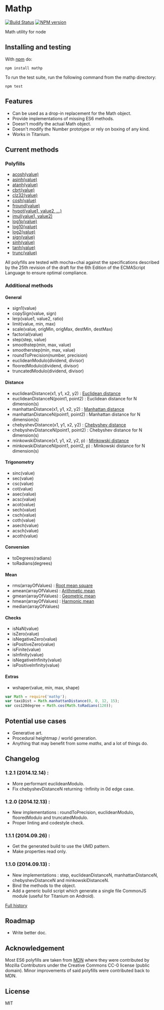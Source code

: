 Mathp
=====

[![Build Status](https://travis-ci.org/kchapelier/node-mathp.svg)](https://travis-ci.org/kchapelier/node-mathp) [![NPM version](https://badge.fury.io/js/mathp.svg)](http://badge.fury.io/js/mathp)

Math utility for node

## Installing and testing

With [npm](http://npmjs.org) do:

```
npm install mathp
```

To run the test suite, run the following command from the mathp directory:

```
npm test
```

## Features

* Can be used as a drop-in replacement for the Math object.
* Provide implementations of missing ES6 methods.
* Doesn't modify the actual Math object.
* Doesn't modify the Number prototype or rely on boxing of any kind.
* Works in Titanium.

## Current methods

### Polyfills

* [acosh(value)](https://developer.mozilla.org/en-US/docs/Web/JavaScript/Reference/Global_Objects/Math/acosh)
* [asinh(value)](https://developer.mozilla.org/en-US/docs/Web/JavaScript/Reference/Global_Objects/Math/asinh)
* [atanh(value)](https://developer.mozilla.org/en-US/docs/Web/JavaScript/Reference/Global_Objects/Math/atanh)
* [cbrt(value)](https://developer.mozilla.org/en-US/docs/Web/JavaScript/Reference/Global_Objects/Math/cbrt)
* [clz32(value)](https://developer.mozilla.org/en-US/docs/Web/JavaScript/Reference/Global_Objects/Math/clz32)
* [cosh(value)](https://developer.mozilla.org/en-US/docs/Web/JavaScript/Reference/Global_Objects/Math/cosh)
* [fround(value)](https://developer.mozilla.org/en-US/docs/Web/JavaScript/Reference/Global_Objects/Math/fround)
* [hypot(value1, value2, ...)](https://developer.mozilla.org/en-US/docs/Web/JavaScript/Reference/Global_Objects/Math/hypot)
* [imul(value1, value2)](https://developer.mozilla.org/en-US/docs/Web/JavaScript/Reference/Global_Objects/Math/imul)
* [log1p(value)](https://developer.mozilla.org/en-US/docs/Web/JavaScript/Reference/Global_Objects/Math/log1p)
* [log10(value)](https://developer.mozilla.org/en-US/docs/Web/JavaScript/Reference/Global_Objects/Math/log10)
* [log2(value)](https://developer.mozilla.org/en-US/docs/Web/JavaScript/Reference/Global_Objects/Math/log2)
* [sign(value)](https://developer.mozilla.org/en-US/docs/Web/JavaScript/Reference/Global_Objects/Math/sign)
* [sinh(value)](https://developer.mozilla.org/en-US/docs/Web/JavaScript/Reference/Global_Objects/Math/sinh)
* [tanh(value)](https://developer.mozilla.org/en-US/docs/Web/JavaScript/Reference/Global_Objects/Math/tanh)
* [trunc(value)](https://developer.mozilla.org/en-US/docs/Web/JavaScript/Reference/Global_Objects/Math/trunc)

All polyfills are tested with mocha+chai against the specifications described by the 25th revision of the draft for the 6th
Edition of the ECMAScript Language to ensure optimal compliance.

### Additional methods

#### General

* sign1(value)
* copySign(value, sign)
* lerp(value1, value2, ratio)
* limit(value, min, max)
* scale(value, origMin, origMax, destMin, destMax)
* factorial(value)
* step(step, value)
* smoothstep(min, max, value)
* smootherstep(min, max, value)
* roundToPrecision(number, precision)
* euclideanModulo(dividend, divisor)
* flooredModulo(dividend, divisor)
* truncatedModulo(dividend, divisor)

#### Distance

* euclideanDistance(x1, y1, x2, y2) : [Euclidean distance](http://en.wikipedia.org/wiki/Euclidean_distance)
* euclideanDistanceN(point1, point2) : Euclidean distance for N dimension(s)
* manhattanDistance(x1, y1, x2, y2) : [Manhattan distance](http://en.wikipedia.org/wiki/Manhattan_distance)
* manhattanDistanceN(point1, point2) : Manhattan distance for N dimension(s)
* chebyshevDistance(x1, y1, x2, y2) : [Chebyshev distance](http://en.wikipedia.org/wiki/Chebyshev_distance)
* chebyshevDistanceN(point1, point2) : Chebyshev distance for N dimension(s)
* minkowskiDistance(x1, y1, x2, y2, p) : [Minkowski distance](http://en.wikipedia.org/wiki/Minkowski_distance)
* minkowskiDistanceN(point1, point2, p) : Minkowski distance for N dimension(s)

#### Trigonometry

* sinc(value)
* sec(value)
* csc(value)
* cot(value)
* asec(value)
* acsc(value)
* acot(value)
* sech(value)
* csch(value)
* coth(value)
* asech(value)
* acsch(value)
* acoth(value)

#### Conversion

* toDegrees(radians)
* toRadians(degrees)

#### Mean

* rms(arrayOfValues) : [Root mean square](http://en.wikipedia.org/wiki/Root_mean_square)
* amean(arrayOfValues) : [Arithmetic mean](http://en.wikipedia.org/wiki/Arithmetic_mean)
* gmean(arrayOfValues) : [Geometric mean](http://en.wikipedia.org/wiki/Geometric_mean)
* hmean(arrayOfValues) : [Harmonic mean](http://en.wikipedia.org/wiki/Harmonic_mean)
* median(arrayOfValues)

#### Checks

* isNaN(value)
* isZero(value)
* isNegativeZero(value)
* isPositiveZero(value)
* isFinite(value)
* isInfinity(value)
* isNegativeInfinity(value)
* isPositiveInfinity(value)

#### Extras

* wshaper(value, min, max, shape)

```js
var Math = require('mathp');
var taxiDist = Math.manhattanDistance(0, 0, 12, 15);
var cos120degree = Math.cos(Math.toRadians(120));
```

## Potential use cases

* Generative art.
* Procedural heightmap / world generation.
* Anything that may benefit from some _maths_, and a lot of things do.

## Changelog

### 1.2.1 (2014.12.14) :

 * More performant euclideanModulo.
 * Fix chebyshevDistanceN returning -Infinity in 0d edge case.

### 1.2.0 (2014.12.13) :

 * New implementations : roundToPrecision, euclideanModulo, flooredModulo and truncatedModulo.
 * Proper linting and codestyle check.

### 1.1.1 (2014.09.26) :

 * Get the generated build to use the UMD pattern.
 * Make properties read only.

### 1.1.0 (2014.09.13) :

 * New implementations : step, euclideanDistanceN, manhattanDistanceN, chebyshevDistanceN and minkowskiDistanceN.
 * Bind the methods to the object.
 * Add a generic build script which generate a single file CommonJS module (useful for Titanium on Android).

[Full history](https://github.com/kchapelier/node-mathp/blob/master/CHANGELOG.md)

## Roadmap

* Write better doc.

## Acknowledgement

Most ES6 polyfills are taken from [MDN](https://developer.mozilla.org/en-US/docs/Web/JavaScript/Reference/Global_Objects/Math)
where they were contributed by Mozilla Contributors under the Creative Commons CC-0 license (public domain).
Minor improvements of said polyfills were contributed back to MDN.

## License

MIT
